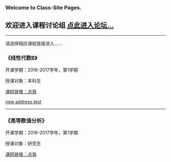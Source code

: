 ### Welcome to Class-Site Pages.

## 欢迎进入课程讨论组 [点此进入论坛...](http://bbs.caiclass.win/)

---
请选择相应课程链接进入......

### 《线性代数B》
开课学期：2016-2017学年，第1学期

授课对象：本科生

[课程链接：点我](http://hwlist.ga/index_la16.html)

[new address test](http://caiclass.win/index_la16.html)

---

### 《高等数值分析》
开课学期：2016-2017学年，第1学期

授课对象：研究生

[课程链接：点我](http://hwlist.ga/index_na2016.html)

